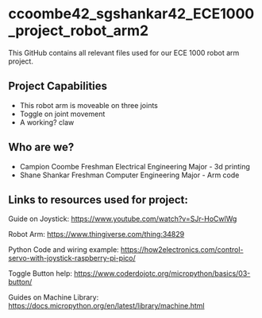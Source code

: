 # ccoombe42_sgshankar42_ECE1000_project_robot_arm2
This GitHub contains all relevant files used for our ECE 1000 robot arm project.

## Project Capabilities
- This robot arm is moveable on three joints
- Toggle on joint movement
- A working? claw
## Who are we?
- Campion Coombe Freshman Electrical Engineering Major - 3d printing
- Shane Shankar Freshman Computer Engineering Major - Arm code
## Links to resources used for project:
Guide on Joystick: https://www.youtube.com/watch?v=SJr-HoCwlWg

Robot Arm: https://www.thingiverse.com/thing:34829

Python Code and wiring example: https://how2electronics.com/control-servo-with-joystick-raspberry-pi-pico/

Toggle Button help: https://www.coderdojotc.org/micropython/basics/03-button/

Guides on Machine Library: https://docs.micropython.org/en/latest/library/machine.html

